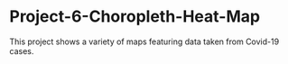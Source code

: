 # Project-6-Choropleth-Heat-Map
This project shows a variety of maps featuring data taken from Covid-19 cases.
